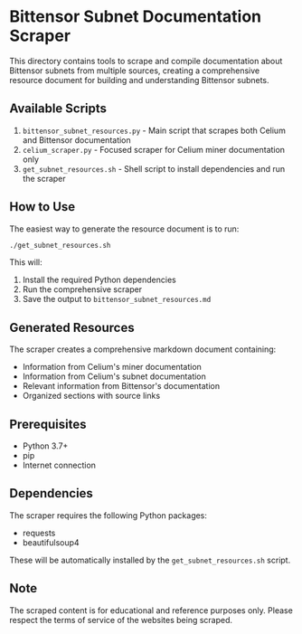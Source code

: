 # Bittensor Subnet Documentation Scraper

This directory contains tools to scrape and compile documentation about Bittensor subnets from multiple sources, creating a comprehensive resource document for building and understanding Bittensor subnets.

## Available Scripts

1. `bittensor_subnet_resources.py` - Main script that scrapes both Celium and Bittensor documentation
2. `celium_scraper.py` - Focused scraper for Celium miner documentation only
3. `get_subnet_resources.sh` - Shell script to install dependencies and run the scraper

## How to Use

The easiest way to generate the resource document is to run:

```bash
./get_subnet_resources.sh
```

This will:
1. Install the required Python dependencies
2. Run the comprehensive scraper
3. Save the output to `bittensor_subnet_resources.md`

## Generated Resources

The scraper creates a comprehensive markdown document containing:

- Information from Celium's miner documentation
- Information from Celium's subnet documentation
- Relevant information from Bittensor's documentation
- Organized sections with source links

## Prerequisites

- Python 3.7+
- pip
- Internet connection

## Dependencies

The scraper requires the following Python packages:
- requests
- beautifulsoup4

These will be automatically installed by the `get_subnet_resources.sh` script.

## Note

The scraped content is for educational and reference purposes only. Please respect the terms of service of the websites being scraped. 